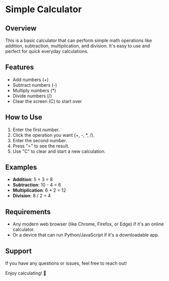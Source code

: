 # Simple Calculator

## Overview
This is a basic calculator that can perform simple math operations like addition, subtraction, multiplication, and division. It's easy to use and perfect for quick everyday calculations.

## Features
- Add numbers (+)
- Subtract numbers (-)
- Multiply numbers (*)
- Divide numbers (/)
- Clear the screen (C) to start over

## How to Use
1. Enter the first number.
2. Click the operation you want (+, -, *, /).
3. Enter the second number.
4. Press "=" to see the result.
5. Use "C" to clear and start a new calculation.

## Examples
- **Addition**: 5 + 3 = 8
- **Subtraction**: 10 - 4 = 6
- **Multiplication**: 6 * 2 = 12
- **Division**: 8 / 2 = 4

## Requirements
- Any modern web browser (like Chrome, Firefox, or Edge) if it's an online calculator.
- Or a device that can run Python/JavaScript if it's a downloadable app.

## Support
If you have any questions or issues, feel free to reach out!

Enjoy calculating! 🧮
